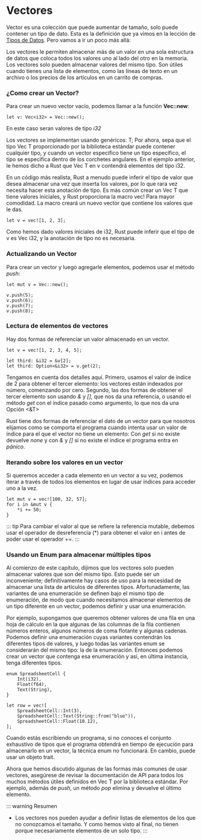 # Vectores

Vector es una colección que puede aumentar de tamaño, solo puede contener un tipo de dato. Esta es la definición que ya vimos en la lección de [Tipos de Datos](/rust/tipodatos.md). Pero vamos a ir un poco más allá:

Los vectores le permiten almacenar más de un valor en una sola estructura de datos que coloca todos los valores uno al lado del otro en la memoria. Los vectores solo pueden almacenar valores del mismo tipo. Son útiles cuando tienes una lista de elementos, como las líneas de texto en un archivo o los precios de los artículos en un carrito de compras.

### ¿Como crear un Vector?
Para crear un nuevo vector vacío, podemos llamar a la función **Vec::new**:

```
let v: Vec<i32> = Vec::new();
```
En este caso seran valores de tipo *i32*

Los vectores se implementan usando genéricos: T; Por ahora, sepa que el tipo Vec T proporcionado por la biblioteca estándar puede contener cualquier tipo, y cuando un vector específico tiene un tipo específico, el tipo se especifica dentro de los corchetes angulares. En el ejemplo anterior, le hemos dicho a Rust que Vec T en v contendrá elementos del tipo i32.

En un código más realista, Rust a menudo puede inferir el tipo de valor que desea almacenar una vez que inserta los valores, por lo que rara vez necesita hacer esta anotación de tipo. Es más común crear un Vec T que tiene valores iniciales, y Rust proporciona la macro vec! Para mayor comodidad. La macro creará un nuevo vector que contiene los valores que le das. 

```
let v = vec![1, 2, 3];
```

Como hemos dado valores iniciales de i32, Rust puede inferir que el tipo de v es Vec i32, y la anotación de tipo no es necesaria. 

### Actualizando un Vector

Para crear un vector y luego agregarle elementos, podemos usar el método *push*:

```
let mut v = Vec::new();

v.push(5);
v.push(6);
v.push(7);
v.push(8);
```

### Lectura de elementos de vectores

Hay dos formas de referenciar un valor almacenado en un vector. 

```
let v = vec![1, 2, 3, 4, 5];

let third: &i32 = &v[2];
let third: Option<&i32> = v.get(2);
```

Tengamos en cuenta dos detalles aquí. Primero, usamos el valor de índice de 2 para obtener el tercer elemento: los vectores están indexados por número, comenzando por cero. Segundo, las dos formas de obtener el tercer elemento son usando *&* y *[]*, que nos da una referencia, o usando el método *get* con el índice pasado como argumento, lo que nos da una Opción <&T>

Rust tiene dos formas de referenciar el dato de un vector para que nosotros elijamos como se comporta el programa cuando intenta usar un valor de índice para el que el vector no tiene un elemento: Con *get* si no existe devuelve *none* y con *&* y *[]* si no existe el indice el programa entra en *pánico*.

### Iterando sobre los valores en un vector

Si queremos acceder a cada elemento en un vector a su vez, podemos iterar a través de todos los elementos en lugar de usar índices para acceder uno a la vez.

```
let mut v = vec![100, 32, 57];
for i in &mut v {
    *i += 50;
}
```

::: tip
Para cambiar el valor al que se refiere la referencia mutable, debemos usar el operador de desreferencia (*) para obtener el valor en i antes de poder usar el operador +=.
:::

### Usando un Enum para almacenar múltiples tipos

Al comienzo de este capítulo, dijimos que los vectores solo pueden almacenar valores que son del mismo tipo. Esto puede ser un inconveniente; definitivamente hay casos de uso para la necesidad de almacenar una lista de artículos de diferentes tipos. Afortunadamente, las variantes de una enumeración se definen bajo el mismo tipo de enumeración, de modo que cuando necesitamos almacenar elementos de un tipo diferente en un vector, podemos definir y usar una enumeración.

Por ejemplo, supongamos que queremos obtener valores de una fila en una hoja de cálculo en la que algunas de las columnas de la fila contienen números enteros, algunos números de coma flotante y algunas cadenas. Podemos definir una enumeración cuyas variantes contendrán los diferentes tipos de valores, y luego todas las variantes enum se considerarán del mismo tipo: la de la enumeración. Entonces podemos crear un vector que contenga esa enumeración y así, en última instancia, tenga diferentes tipos. 

```
enum SpreadsheetCell {
    Int(i32),
    Float(f64),
    Text(String),
}

let row = vec![
    SpreadsheetCell::Int(3),
    SpreadsheetCell::Text(String::from("blue")),
    SpreadsheetCell::Float(10.12),
];
```

Cuando estás escribiendo un programa, si no conoces el conjunto exhaustivo de tipos que el programa obtendrá en tiempo de ejecución para almacenarlo en un vector, la técnica enum no funcionará. En cambio, puede usar un objeto trait.

Ahora que hemos discutido algunas de las formas más comunes de usar vectores, asegúrese de revisar la documentación de API para todos los muchos métodos útiles definidos en Vec T por la biblioteca estándar. Por ejemplo, además de *push*, un método *pop* elimina y devuelve el último elemento. 



::: warning Resumen
- Los vectores nos pueden ayudar a definir listas de elementos de los que no conozcamos el tamaño. Y como hemos visto al final, no tienen porque necesariamente elementos de un solo tipo. 
:::

